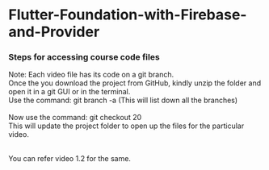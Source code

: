 # Flutter-Foundation-with-Firebase-and-Provider

<h3>Steps for accessing course code files </h3>

<p>Note: Each video file has its code on a git branch. </br>
Once the you download the project from GitHub, kindly unzip the folder and open it in a git GUI or in the terminal.</br>
Use the command: git branch -a (This will list down all the branches)</br></br>
Now use the command: git checkout 20</br>
This will update the project folder to open up the files for the particular video.</br></br>

You can refer video 1.2 for the same.</p>
